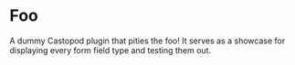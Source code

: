 # Foo

A dummy Castopod plugin that pities the foo! It serves as a showcase for
displaying every form field type and testing them out.
